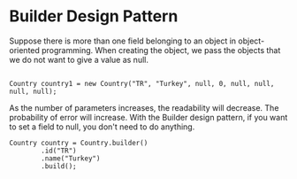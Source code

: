 # Builder Design Pattern
Suppose there is more than one field belonging to an object in object-oriented programming. When creating the object, we pass the objects that we do not want to give a value as null.
```

Country country1 = new Country("TR", "Turkey", null, 0, null, null, null, null);

```

As the number of parameters increases, the readability will decrease. The probability of error will increase. With the Builder design pattern, if you want to set a field to null, you don't need to do anything.

```
Country country = Country.builder()
        .id("TR")
        .name("Turkey")
        .build();
```

